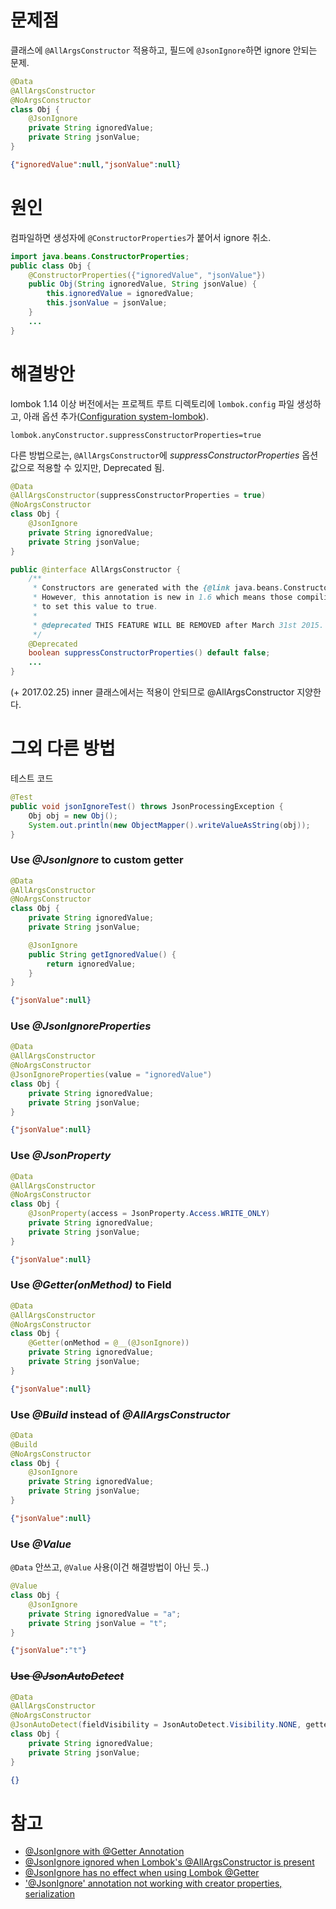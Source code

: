 # 문제점

클래스에 `@AllArgsConstructor` 적용하고, 필드에 `@JsonIgnore`하면 ignore 안되는 문제.

```java
@Data
@AllArgsConstructor
@NoArgsConstructor
class Obj {
	@JsonIgnore
	private String ignoredValue;
	private String jsonValue;
}
```

```json
{"ignoredValue":null,"jsonValue":null}
```

# 원인

컴파일하면 생성자에 `@ConstructorProperties`가 붙어서 ignore 취소.

```java
import java.beans.ConstructorProperties;
public class Obj {
	@ConstructorProperties({"ignoredValue", "jsonValue"})
	public Obj(String ignoredValue, String jsonValue) {
		this.ignoredValue = ignoredValue;
		this.jsonValue = jsonValue;
	}
	...
} 
```

# 해결방안

lombok 1.14 이상 버전에서는 프로젝트 루트 디렉토리에 `lombok.config` 파일 생성하고, 아래 옵션 추가([Configuration system-lombok](https://projectlombok.org/features/configuration.html)).

```
lombok.anyConstructor.suppressConstructorProperties=true
```

다른 방법으로는, `@AllArgsConstructor`에 *suppressConstructorProperties* 옵션값으로 적용할 수 있지만, Deprecated 됨.

```java
@Data
@AllArgsConstructor(suppressConstructorProperties = true)
@NoArgsConstructor
class Obj {
	@JsonIgnore
	private String ignoredValue;
	private String jsonValue;
}
```

```java
public @interface AllArgsConstructor {
	/**
	 * Constructors are generated with the {@link java.beans.ConstructorProperties} annotation.
	 * However, this annotation is new in 1.6 which means those compiling for 1.5 will need
	 * to set this value to true.
	 * 
	 * @deprecated THIS FEATURE WILL BE REMOVED after March 31st 2015. Use configuration key {@link ConfigurationKeys#ANY_CONSTRUCTOR_SUPPRESS_CONSTRUCTOR_PROPERTIES} instead.
	 */
	@Deprecated
	boolean suppressConstructorProperties() default false;
	...
}
```

(+ 2017.02.25) inner 클래스에서는 적용이 안되므로 @AllArgsConstructor 지양한다.

# 그외 다른 방법

테스트 코드

```java
@Test
public void jsonIgnoreTest() throws JsonProcessingException {
	Obj obj = new Obj();
	System.out.println(new ObjectMapper().writeValueAsString(obj));
}
```

### Use *@JsonIgnore* to custom getter

```java
@Data
@AllArgsConstructor
@NoArgsConstructor
class Obj {
	private String ignoredValue;
	private String jsonValue;

	@JsonIgnore
	public String getIgnoredValue() {
		return ignoredValue;
	}
}
```

```json
{"jsonValue":null}
```

### Use *@JsonIgnoreProperties*

```java
@Data
@AllArgsConstructor
@NoArgsConstructor
@JsonIgnoreProperties(value = "ignoredValue")
class Obj {
	private String ignoredValue;
	private String jsonValue;
}
```

```json
{"jsonValue":null}
```

### Use *@JsonProperty*

```java
@Data
@AllArgsConstructor
@NoArgsConstructor
class Obj {
	@JsonProperty(access = JsonProperty.Access.WRITE_ONLY)
	private String ignoredValue;
	private String jsonValue;
}
```

```json
{"jsonValue":null}

```

### Use *@Getter(onMethod)* to Field

```java
@Data
@AllArgsConstructor
@NoArgsConstructor
class Obj {
	@Getter(onMethod = @__(@JsonIgnore))
	private String ignoredValue;
	private String jsonValue;
}
```

```json
{"jsonValue":null}
```

### Use *@Build* instead of *@AllArgsConstructor* 

```java
@Data
@Build
@NoArgsConstructor
class Obj {
	@JsonIgnore
	private String ignoredValue;
	private String jsonValue;
}
```

```json
{"jsonValue":null}
```

### Use *@Value*

`@Data` 안쓰고, `@Value` 사용(이건 해결방법이 아닌 듯..)

```java
@Value
class Obj {
	@JsonIgnore
	private String ignoredValue = "a";
	private String jsonValue = "t";
}
```

```json
{"jsonValue":"t"}
```

### ~~Use *@JsonAutoDetect*~~

```java
@Data
@AllArgsConstructor
@NoArgsConstructor
@JsonAutoDetect(fieldVisibility = JsonAutoDetect.Visibility.NONE, getterVisibility = JsonAutoDetect.Visibility.NONE)
class Obj {
	private String ignoredValue;
	private String jsonValue;
}
```

```json
{}
```

# 참고

- [@JsonIgnore with @Getter Annotation](http://stackoverflow.com/questions/24466464/jsonignore-with-getter-annotation)
- [@JsonIgnore ignored when Lombok's @AllArgsConstructor is present](https://jira.spring.io/browse/DATAREST-884)
- [@JsonIgnore has no effect when using Lombok @Getter](https://github.com/FasterXML/jackson-databind/issues/1226)
- ['@JsonIgnore' annotation not working with creator properties, serialization](https://github.com/FasterXML/jackson-databind/issues/1317)